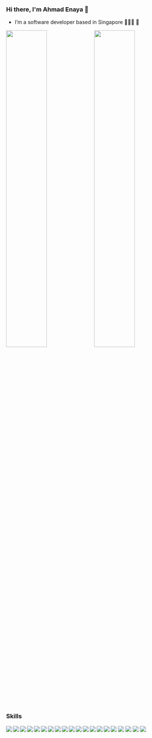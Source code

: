 ### Hi there, I'm Ahmad Enaya 👋

- I’m a software developer based in Singapore 👨🏻‍💻 🚀

<img align="left" width="47%" src="https://github-readme-stats.vercel.app/api?username=therollingambit&show_icons=true&theme=gotham" />

<img width="47%" src="https://github-readme-stats.vercel.app/api/top-langs/?username=therollingambit&layout=compact" />

### Skills
<img class="skills" align="left" src="https://img.shields.io/badge/html5-%23E34F26.svg?style=for-the-badge&logo=html5&logoColor=white" />
<img class="skills" align="left" src="https://img.shields.io/badge/css3-%231572B6.svg?style=for-the-badge&logo=css3&logoColor=white" />
<img class="skills" align="left" src="https://img.shields.io/badge/javascript-%23323330.svg?style=for-the-badge&logo=javascript&logoColor=%23F7DF1E" />
<img class="skills" align="left" src="https://img.shields.io/badge/typescript-%23007ACC.svg?style=for-the-badge&logo=typescript&logoColor=white" />
<img class="skills" align="left" src="https://img.shields.io/badge/python-%2314354C.svg?style=for-the-badge&logo=python&logoColor=white" />
<img class="skills" align="left" src="https://img.shields.io/badge/java-%23ED8B00.svg?style=for-the-badge&logo=java&logoColor=white" />
<img class="skills" src="https://img.shields.io/badge/go-%2300ADD8.svg?style=for-the-badge&logo=go&logoColor=white" />
<img class="skills" align="left" src="https://img.shields.io/badge/react-%2320232a.svg?style=for-the-badge&logo=react&logoColor=%2361DAFB" />
<img class="skills" align="left" src="https://img.shields.io/badge/Next-black?style=for-the-badge&logo=next.js&logoColor=white" />
<img class="skills" src="https://img.shields.io/badge/vuejs-%2335495e.svg?style=for-the-badge&logo=vuedotjs&logoColor=%234FC08D" />
<img class="skills" align="left" src="https://img.shields.io/badge/node.js-%2343853D.svg?style=for-the-badge&logo=node.js&logoColor=white" />
<img class="skills" align="left" src="https://img.shields.io/badge/express.js-%23404d59.svg?style=for-the-badge&logo=express&logoColor=%2361DAFB" />
<img class="skills" align="left" src="https://img.shields.io/badge/Flask-000000?style=for-the-badge&logo=flask&logoColor=white" />
<img class="skills" src="https://img.shields.io/badge/django-%23092E20.svg?style=for-the-badge&logo=django&logoColor=white" />
<img class="skills" align="left" src="https://img.shields.io/badge/postgres-%23316192.svg?style=for-the-badge&logo=postgresql&logoColor=white" />
<img class="skills" align="left" src="https://img.shields.io/badge/SQLite-07405E?style=for-the-badge&logo=sqlite&logoColor=white" />
<img class="skills" src="https://img.shields.io/badge/MongoDB-%234ea94b.svg?style=for-the-badge&logo=mongodb&logoColor=white" />
<img class="skills" align="left" src="https://img.shields.io/badge/git-%23F05033.svg?style=for-the-badge&logo=git&logoColor=white" />
<img class="skills" align="left" src="https://img.shields.io/badge/Linux-FCC624?style=for-the-badge&logo=linux&logoColor=black" />
<img class="skills" src="https://img.shields.io/badge/docker-%230db7ed.svg?style=for-the-badge&logo=docker&logoColor=white" />

